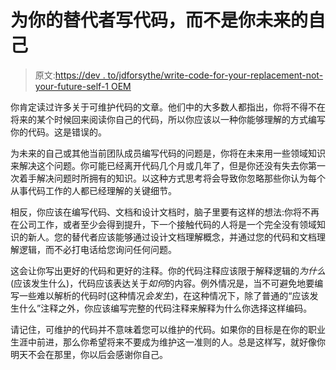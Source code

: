 # 为你的替代者写代码，而不是你未来的自己

> 原文:[https://dev . to/jdforsythe/write-code-for-your-replacement-not-your-future-self-1 OEM](https://dev.to/jdforsythe/write-code-for-your-replacement-not-your-future-self-1oem)

你肯定读过许多关于可维护代码的文章。他们中的大多数人都指出，你将不得不在将来的某个时候回来阅读你自己的代码，所以你应该以一种你能够理解的方式编写你的代码。这是错误的。

为未来的自己或其他当前团队成员编写代码的问题是，你将在未来用一些领域知识来解决这个问题。你可能已经离开代码几个月或几年了，但是你还没有失去你第一次着手解决问题时所拥有的知识。以这种方式思考将会导致你忽略那些你认为每个从事代码工作的人都已经理解的关键细节。

相反，你应该在编写代码、文档和设计文档时，脑子里要有这样的想法:你将不再在公司工作，或者至少会得到提升，下一个接触代码的人将是一个完全没有领域知识的新人。您的替代者应该能够通过设计文档理解概念，并通过您的代码和文档理解逻辑，而不必打电话给您询问任何问题。

这会让你写出更好的代码和更好的注释。你的代码注释应该限于解释逻辑的*为什么*(应该发生什么)，代码应该表达关于*如何*的内容。例外情况是，当不可避免地要编写一些难以解析的代码时(这种情况*会发生*)，在这种情况下，除了普通的“应该发生什么”注释之外，你应该编写完整的代码注释来解释为什么你选择这样编码。

请记住，可维护的代码并不意味着您可以维护的代码。如果你的目标是在你的职业生涯中前进，那么你希望将来不要成为维护这一准则的人。总是这样写，就好像你明天不会在那里，你以后会感谢你自己。